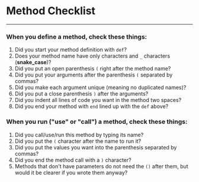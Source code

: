 # Method Checklist
__________________
### When you define a method, check these things:  

1. Did you start your method definition with `def`?  
1. Does your method name have only characters and `_` characters (**snake_case**)?
1. Did you put an open parenthesis `(` right after the method name?
1. Did you put your arguments after the parenthesis `(` separated by commas?
1. Did you make each argument unique (meaning no duplicated names)?
1. Did you put a close parenthesis `)` after the arguments?
1. Did you indent all lines of code you want in the method two spaces?
1. Did you end your method with `end` lined up with the `def` above?

### When you run ("use" or "call") a method, check these things:

1. Did you call/use/run this method by typing its name?
1. Did you put the `(` character after the name to run it?
1. Did you put the values you want into the parenthesis separated by commas?
1. Did you end the method call with a `)` character?
1. Methods that don't have parameters do not need the `()` after them, but would it be clearer if you wrote them anyway?

